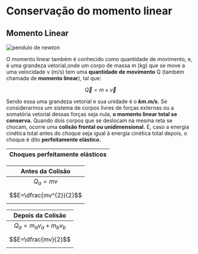 # Conservação do momento linear

## Momento Linear

![pendulo de newton](https://user-images.githubusercontent.com/119078366/206867154-0a67588f-c381-41c4-be01-b182cb5e8f0a.gif)

O momento linear também é conhecido como quantidade de movimento, e, é uma grandeza vetorial,onde um corpo de massa m (kg) que se move a uma velocidade v (m/s) tem uma **quantidade de movimento** Q (também chamada de **momento linear**), tal que:

  $$\vec{Q} ={m}\times{\vec{v}}$$

Sendo essa uma grandeza vetorial e sua unidade é o __*km.m/s.*__
	Se considerarmos um sistema de corpos livres de forças externas ou a somatória vetorial dessas forças seja nula, **o momento linear total se conserva.**
Quando dois corpos que se deslocam na mesma reta se chocam, ocorre uma **colisão frontal ou unidimensional.** E, caso a energia cinética total antes do choque seja igual à energia cinética total depois, o choque é dito **perfeitamente elástico.**

|Choques perfeitamente elásticos|
|:---:|

|Antes da Colisão|
|:---:|
|$Q_a=m v$|
|$$E=\dfrac{mv^{2}}{2}$$|

|Depois da Colisão|
|:---:|
|$Q_a=m_a v_a + m_b v_b$|
|$$E=\dfrac{mv}{2}$$|



